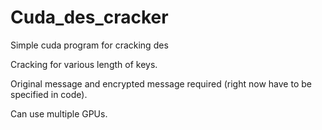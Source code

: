 # Cuda_des_cracker
Simple cuda program for cracking des

Cracking for various length of keys.

Original message and encrypted message required (right now have to be specified in code). 

Can use multiple GPUs.
